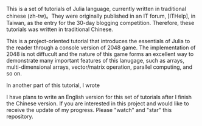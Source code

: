 This is a set of tutorials of Julia language, currently written in traditional chinese (zh-tw)。They were originally published in an IT forum, [ITHelp], in Taiwan, as the entry for the 30-day blogging competition. Therefore, these tutorials was written in traditional Chinese. 

This is a project-oriented tutorial that introduces the essentials of Julia to the reader through a console version of 2048 game. The implementation of 2048 is not diffucult and the nature of this game forms an excellent way to demonstrate many important features of this lanugage, such as arrays, multi-dimensional arrays, vector/matrix operation, parallel computing, and so on. 

In another part of this tutorial, I wrote 

I have plans to write an English version for this set of tutorials after I finish the Chinese version. If you are interested in this project and would like to receive the update of my progress. Please "watch" and "star" this repository. 




